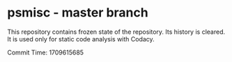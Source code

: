 # psmisc - master branch

This repository contains frozen state of the repository.
Its history is cleared. It is used only for static code
analysis with Codacy.

Commit Time: 1709615685